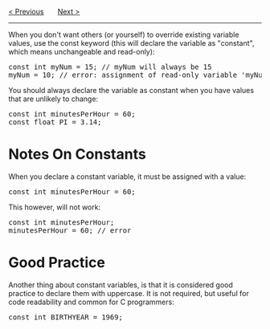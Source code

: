 <a href="/Data-Types.md">&lt; Previous</a>
&nbsp;&nbsp;&nbsp;&nbsp;&nbsp;
<a href="/Operators.md">Next &gt;</a>
<hr>
When you don't want others (or yourself) to override existing variable values, use the const keyword (this will declare the variable as "constant", which means unchangeable and read-only):
<pre>
const int myNum = 15; // myNum will always be 15
myNum = 10; // error: assignment of read-only variable 'myNum'
</pre>
You should always declare the variable as constant when you have values that are unlikely to change:
<pre>
const int minutesPerHour = 60;
const float PI = 3.14;
</pre>
<h1>Notes On Constants</h1>
When you declare a constant variable, it must be assigned with a value:
<pre>const int minutesPerHour = 60;</pre>
This however, will not work:
<pre>
const int minutesPerHour;
minutesPerHour = 60; // error
</pre>
<h1>Good Practice</h1>
Another thing about constant variables, is that it is considered good practice to declare them with uppercase. It is not required, but useful for code readability and common for C programmers:
<pre>const int BIRTHYEAR = 1969;</pre>
